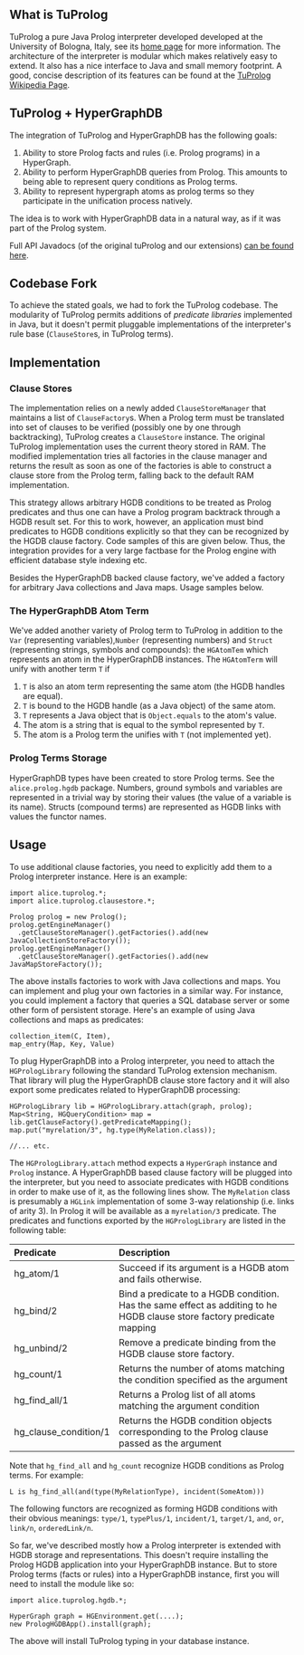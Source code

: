 ## What is TuProlog ##

TuProlog a pure Java Prolog interpreter developed developed at the University of Bologna, Italy, see its [home page](http://alice.unibo.it/xwiki/bin/view/Tuprolog/) for more information. The architecture of the interpreter is modular which makes relatively easy to extend. It also has a nice interface to Java and small memory footprint. A good, concise description of its features can be found at the [TuProlog Wikipedia Page](http://en.wikipedia.org/wiki/TuProlog).

## TuProlog + HyperGraphDB ##

The integration of TuProlog and HyperGraphDB has the following goals:

  1. Ability to store Prolog facts and rules (i.e. Prolog programs) in a HyperGraph.
  1. Ability to perform HyperGraphDB queries from Prolog. This amounts to being able to represent query conditions as Prolog terms.
  1. Ability to represent hypergraph atoms as prolog terms so they participate in the unification process natively.

The idea is to work with HyperGraphDB data in a natural way, as if it was part of the Prolog  system.

Full API Javadocs (of the original tuProlog and our extensions) [can be found here](http://www.kobrix.com/javadocs/hgapps/prolog/index.html).

## Codebase Fork ##

To achieve the stated goals, we had to fork the TuProlog codebase. The modularity of TuProlog permits additions of _predicate libraries_ implemented in Java, but it doesn't permit pluggable implementations of the interpreter's rule base (`ClauseStore`s, in TuProlog terms).

## Implementation ##

### Clause Stores ###

The implementation relies on a newly added `ClauseStoreManager` that maintains a list of `ClauseFactory`s. When a Prolog term must be translated into set of clauses to be verified (possibly one by one through backtracking), TuProlog creates a `ClauseStore` instance. The original TuProlog implementation uses the current theory stored in RAM. The modified implementation tries all factories in the clause manager and returns the result as soon as one of the factories is able to construct a clause store from the Prolog term, falling back to the default RAM implementation.

This strategy allows arbitrary HGDB conditions to be treated as Prolog predicates and thus one can have a Prolog program backtrack through a HGDB result set. For this to work, however, an application must bind predicates to HGDB conditions explicitly so that they can be recognized by the HGDB clause factory. Code samples of this are given below. Thus, the integration provides for a very large factbase for the Prolog engine with efficient database style indexing etc.

Besides the HyperGraphDB backed clause factory, we've added a factory for arbitrary Java collections and Java maps. Usage samples below.

### The HyperGraphDB Atom Term ###

We've added another variety of Prolog term to TuProlog in addition to the `Var` (representing variables),`Number` (representing numbers) and `Struct` (representing strings, symbols and compounds): the `HGAtomTem` which represents an atom in the HyperGraphDB instances. The `HGAtomTerm` will unify with another term `T` if

  1. `T` is also an atom term representing the same atom (the HGDB handles are equal).
  1. `T` is bound to the HGDB handle (as a Java object) of the same atom.
  1. `T` represents a Java object that is `Object.equals`  to the atom's value.
  1. The atom is a string that is equal to the symbol represented by `T`.
  1. The atom is a Prolog term the unifies with `T` (not implemented yet).

### Prolog Terms Storage ###

HyperGraphDB types have been created to store Prolog terms. See the `alice.prolog.hgdb` package. Numbers, ground symbols and variables are represented in a trivial way by storing their values (the value of a variable is its name). Structs (compound terms) are represented as HGDB links with values the functor names.

## Usage ##

To use additional clause factories, you need to explicitly add them to a Prolog interpreter instance. Here is an example:

```
import alice.tuprolog.*;
import alice.tuprolog.clausestore.*;
			
Prolog prolog = new Prolog();
prolog.getEngineManager()
  .getClauseStoreManager().getFactories().add(new JavaCollectionStoreFactory());
prolog.getEngineManager()
  .getClauseStoreManager().getFactories().add(new JavaMapStoreFactory());
```

The above installs factories to work with Java collections and maps. You can implement and plug your own factories in a similar way. For instance, you could implement a factory that queries a SQL database server or some other form of persistent storage. Here's an example of using Java collections and maps as predicates:

```
collection_item(C, Item),
map_entry(Map, Key, Value)
```

To plug HyperGraphDB into a Prolog interpreter, you need to attach the `HGPrologLibrary` following the standard TuProlog extension mechanism. That library will plug the HyperGraphDB clause store factory and it will also export some predicates related to HyperGraphDB processing:

```
HGPrologLibrary lib = HGPrologLibrary.attach(graph, prolog);
Map<String, HGQueryCondition> map = lib.getClauseFactory().getPredicateMapping();
map.put("myrelation/3", hg.type(MyRelation.class));

//... etc.

```

The `HGPrologLibrary.attach` method expects a `HyperGraph` instance and `Prolog` instance. A HyperGraphDB based clause factory will be plugged into the interpreter, but you need to associate predicates with HGDB conditions in order to make use of it, as the following lines show. The `MyRelation` class is presumably a `HGLink` implementation of some 3-way relationship (i.e. links of arity 3). In Prolog it will be available as a `myrelation/3` predicate. The predicates and functions exported by the `HGPrologLibrary` are listed in the following table:

| **Predicate** |**Description** |
|:--------------|:---------------|
| hg\_atom/1    | Succeed if its argument is a HGDB atom and fails otherwise. |
| hg\_bind/2    | Bind a predicate to a HGDB condition. Has the same effect as additing to he HGDB clause store factory predicate mapping |
| hg\_unbind/2  | Remove a predicate binding from the HGDB clause store factory. |
| hg\_count/1   | Returns the number of atoms matching the condition specified as the argument |
| hg\_find\_all/1 | Returns a Prolog list of all atoms matching the argument condition |
| hg\_clause\_condition/1 | Returns the HGDB condition objects corresponding to the Prolog clause passed as the argument |

Note that `hg_find_all` and `hg_count` recognize HGDB conditions as Prolog terms. For example:

```
L is hg_find_all(and(type(MyRelationType), incident(SomeAtom)))
```

The following functors are recognized as forming HGDB conditions with their obvious meanings: `type/1`, `typePlus/1`, `incident/1`, `target/1`, `and`, `or`, `link/n`, `orderedLink/n`.

So far, we've described mostly how a Prolog interpreter is extended with HGDB storage and representations. This doesn't require installing the Prolog HGDB application into your HyperGraphDB instance. But to store Prolog terms (facts or rules) into a HyperGraphDB instance, first you will need to install the module like so:

```
import alice.tuprolog.hgdb.*;

HyperGraph graph = HGEnvironment.get(....);
new PrologHGDBApp().install(graph);
```

The above will install TuProlog typing in your database instance.